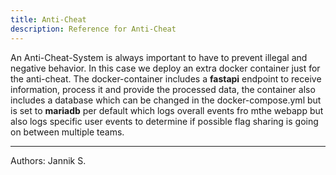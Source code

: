 ```yaml
---
title: Anti-Cheat
description: Reference for Anti-Cheat
---
```


An Anti-Cheat-System is always important to have to prevent illegal and negative behavior. In this case we deploy an extra docker container just for the anti-cheat. The docker-container includes a **fastapi** endpoint to receive information, process it and provide the processed data, the container also includes a database which can be changed in the docker-compose.yml but is set to **mariadb** per default which logs overall events fro mthe webapp but also logs specific user events to determine if possible flag sharing is going on between multiple teams. 

___

Authors: Jannik S.